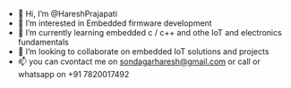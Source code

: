 - 👋 Hi, I’m @HareshPrajapati
- 👀 I’m interested in Embedded firmware development
- 🌱 I’m currently learning embedded c / c++ and othe IoT and electronics fundamentals
- 💞️ I’m looking to collaborate on embedded IoT solutions and projects
- 📫 you can cvontact me on sondagarharesh@gmail.com or call or whatsapp on +91 7820017492

<!---
HareshPrajapati/HareshPrajapati is a ✨ special ✨ repository because its `README.md` (this file) appears on your GitHub profile.
You can click the Preview link to take a look at your changes.
--->
